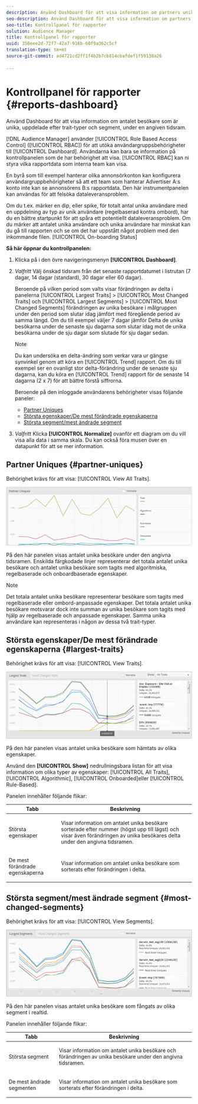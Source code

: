 ```yaml
---
description: Använd Dashboard för att visa information om partners unika antal besökare, uppdelade efter trait-typer och segment, för en viss tidsram.
seo-description: Använd Dashboard för att visa information om partners unika antal besökare, uppdelade efter trait-typer och segment, för en viss tidsram.
seo-title: Kontrollpanel för rapporter
solution: Audience Manager
title: Kontrollpanel för rapporter
uuid: 350eee2d-72f7-42a7-916b-60f9a362c5cf
translation-type: tm+mt
source-git-commit: ad4721cd2ff1f4b2b7cb814cbafdef1f59138a26

---
```



# Kontrollpanel för rapporter {#reports-dashboard}

Använd Dashboard för att visa information om antalet besökare som är unika, uppdelade efter trait-typer och segment, under en angiven tidsram.

<!-- 

c_dashboard.xml

 -->

[!DNL Audience Manager] använder [!UICONTROL Role Based Access Control] ([!UICONTROL RBAC]) för att utöka användargruppsbehörigheter till [!UICONTROL Dashboard]. Användarna kan bara se information på kontrollpanelen som de har behörighet att visa. [!UICONTROL RBAC] kan ni styra vilka rapportdata som interna team kan visa.

En byrå som till exempel hanterar olika annonsörkonton kan konfigurera användargruppbehörigheter så att ett team som hanterar Advertiser A:s konto inte kan se annonsörens B:s rapportdata. Den här instrumentpanelen kan användas för att felsöka dataleveransproblem.

Om du t.ex. märker en dip, eller spike, för totalt antal unika användare med en uppdelning av typ av unik användare (regelbaserad kontra ombord), har du en bättre startpunkt för att spåra ett potentiellt dataleveransproblem. Om du märker att antalet unika användare och unika användare har minskat kan du gå till rapporten och se om det har uppstått något problem med den inkommande filen. [!UICONTROL On-boarding Status]

**Så här öppnar du kontrollpanelen:**

1. Klicka på i den övre navigeringsmenyn **[!UICONTROL Dashboard]**.
2. *Valfritt* Välj önskad tidsram från det senaste rapportdatumet i listrutan (7 dagar, 14 dagar (standard), 30 dagar eller 60 dagar).

   Beroende på vilken period som valts visar förändringen av delta i panelerna [!UICONTROL Largest Traits] > [!UICONTROL Most Changed Traits] och [!UICONTROL Largest Segments] > [!UICONTROL Most Changed Segments] förändringen av unika besökare i målgruppen under den period som slutar idag jämfört med föregående period av samma längd. Om du till exempel väljer 7 dagar jämför Delta de unika besökarna under de senaste sju dagarna som slutar idag mot de unika besökarna under de sju dagar som slutade för sju dagar sedan.

   >[!NOTE]
   >
   >Du kan undersöka en delta-ändring som verkar vara ur gängse synvinkel genom att köra en [!UICONTROL Trend] rapport. Om du till exempel ser en ovanligt stor delta-förändring under de senaste sju dagarna, kan du köra en [!UICONTROL Trend] rapport för de senaste 14 dagarna (2 x 7) för att bättre förstå siffrorna.

   Beroende på den inloggade användarens behörigheter visas följande paneler:

   * [Partner Uniques](../reporting/reports-dashboard.md#partner-uniques)
   * [Största egenskaper/De mest förändrade egenskaperna](../reporting/reports-dashboard.md#largest-traits)
   * [Största segment/mest ändrade segment](../reporting/reports-dashboard.md#most-changed-segments)

3. *Valfritt* Klicka **[!UICONTROL Normalize]** ovanför ett diagram om du vill visa alla data i samma skala. Du kan också föra musen över en datapunkt för att se mer information.

## Partner Uniques {#partner-uniques}

Behörighet krävs för att visa: [!UICONTROL View All Traits].

![](assets/partner_uniques.png)

På den här panelen visas antalet unika besökare under den angivna tidsramen. Enskilda färgkodade linjer representerar det totala antalet unika besökare och antalet unika besökare som tagits med algoritmiska, regelbaserade och onboardbaserade egenskaper.

>[!NOTE]
>
>Det totala antalet unika besökare representerar besökare som tagits med regelbaserade eller ombord-anpassade egenskaper. Det totala antalet unika besökare motsvarar dock inte summan av unika besökare som tagits med hjälp av regelbaserade och anpassade egenskaper. Samma unika användare kan representeras i någon av dessa två trait-typer.

## Största egenskaper/De mest förändrade egenskaperna {#largest-traits}

Behörighet krävs för att visa: [!UICONTROL View Traits].

![](assets/largest_traits.png)

På den här panelen visas antalet unika besökare som hämtats av olika egenskaper.

Använd den **[!UICONTROL Show]** nedrullningsbara listan för att visa information om olika typer av egenskaper: [!UICONTROL All Traits], [!UICONTROL Algorithmic], [!UICONTROL Onboarded]eller [!UICONTROL Rule-Based].

Panelen innehåller följande flikar:

<table id="table_DA48BDEB4E0143BEA4EB85AC26FF6AE3"> 
 <thead> 
  <tr> 
   <th colname="col1" class="entry"> Tabb </th> 
   <th colname="col2" class="entry"> Beskrivning </th> 
  </tr> 
 </thead>
 <tbody> 
  <tr> 
   <td colname="col1"> <p><span class="wintitle"> Största egenskaper</span> </p> </td> 
   <td colname="col2"> <p>Visar information om antalet unika besökare sorterade efter nummer (högst upp till lägst) och visar även förändringen av unika besökares delta under den angivna tidsramen. </p> </td> 
  </tr> 
  <tr> 
   <td colname="col1"> <p><span class="wintitle"> De mest förändrade egenskaperna</span> </p> </td> 
   <td colname="col2"> <p>Visar information om antalet unika besökare som sorterats efter förändringen i delta. </p> </td> 
  </tr> 
 </tbody> 
</table>

## Största segment/mest ändrade segment {#most-changed-segments}

Behörighet krävs för att visa: [!UICONTROL View Segments].

![](assets/largest_segments.png)

På den här panelen visas antalet unika besökare som fångats av olika segment i realtid.

Panelen innehåller följande flikar:

<table id="table_8E22E0579FA74C5A86CC40B40B2548BE"> 
 <thead> 
  <tr> 
   <th colname="col1" class="entry"> Tabb </th> 
   <th colname="col2" class="entry"> Beskrivning </th> 
  </tr> 
 </thead>
 <tbody> 
  <tr> 
   <td colname="col1"> <p><span class="wintitle"> Största segment</span> </p> </td> 
   <td colname="col2"> <p>Visar information om antalet unika besökare och förändringen av unika besökare under den angivna tidsramen. </p> </td> 
  </tr> 
  <tr> 
   <td colname="col1"> <p><span class="wintitle"> De mest ändrade segmenten</span> </p> </td> 
   <td colname="col2"> <p>Visar information om antalet unika besökare som sorterats efter förändringen i delta. </p> </td> 
  </tr> 
 </tbody> 
</table>

